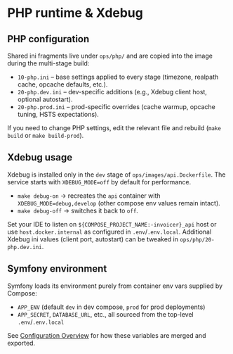 # PHP runtime & Xdebug

## PHP configuration

Shared ini fragments live under `ops/php/` and are copied into the image during the multi-stage build:

- `10-php.ini` – base settings applied to every stage (timezone, realpath cache, opcache defaults, etc.).
- `20-php.dev.ini` – dev-specific additions (e.g., Xdebug client host, optional autostart).
- `20-php.prod.ini` – prod-specific overrides (cache warmup, opcache tuning, HSTS expectations).

If you need to change PHP settings, edit the relevant file and rebuild (`make build` or `make build-prod`).

## Xdebug usage

Xdebug is installed only in the `dev` stage of `ops/images/api.Dockerfile`. The service starts with `XDEBUG_MODE=off` by
default for performance.

- `make debug-on` → recreates the `api` container with `XDEBUG_MODE=debug,develop` (other compose env values remain
  intact).
- `make debug-off` → switches it back to `off`.

Set your IDE to listen on `${COMPOSE_PROJECT_NAME:-invoicer}_api` host or use `host.docker.internal` as configured in
`.env`/`.env.local`. Additional Xdebug ini values (client port, autostart) can be tweaked in `ops/php/20-php.dev.ini`.

## Symfony environment

Symfony loads its environment purely from container env vars supplied by Compose:

- `APP_ENV` (default `dev` in dev compose, `prod` for prod deployments)
- `APP_SECRET`, `DATABASE_URL`, etc., all sourced from the top-level `.env`/`.env.local`

See [Configuration Overview](config.md) for how these variables are merged and exported.
